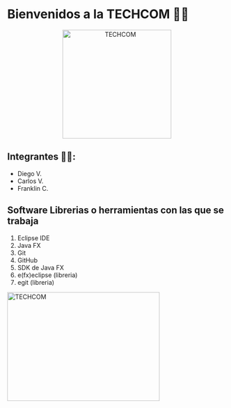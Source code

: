 <h1><b>Bienvenidos a la TECHCOM 🧑‍💻</b></h1>
           <center><img class="center" src="https://github.com/user-attachments/assets/0f46b5a5-010d-40fb-8b48-7ac536d0850d" alt="TECHCOM" width="250" height="250"></center>
 <h2><b>Integrantes 🧑‍💻:</b></h2>
 <ul>
  <li>Diego V.</li>
  <li>Carlos V.</li>
  <li>Franklin C.</li>
 </ul>
 <h2><b>Software Librerias o herramientas con las que se trabaja</b></h2>
 <ol> 
           <li>Eclipse IDE</li>
           <li>Java FX</li>
           <li>Git</li>
           <li>GitHub</li>
           <li>SDK de Java FX</li>
           <li>e(fx)eclipse (libreria)</li>
           <li>egit (libreria)</li>
 </ol>
<img src="https://upload.wikimedia.org/wikipedia/en/c/cc/JavaFX_Logo.png" alt="TECHCOM" width="350" height="250">
